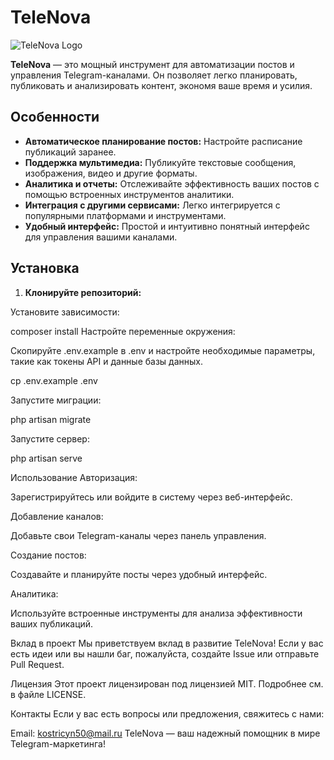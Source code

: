 # TeleNova

![TeleNova Logo](link-to-your-logo.png)

**TeleNova** — это мощный инструмент для автоматизации постов и управления Telegram-каналами. Он позволяет легко планировать, публиковать и анализировать контент, экономя ваше время и усилия.

## Особенности

- **Автоматическое планирование постов:** Настройте расписание публикаций заранее.
- **Поддержка мультимедиа:** Публикуйте текстовые сообщения, изображения, видео и другие форматы.
- **Аналитика и отчеты:** Отслеживайте эффективность ваших постов с помощью встроенных инструментов аналитики.
- **Интеграция с другими сервисами:** Легко интегрируется с популярными платформами и инструментами.
- **Удобный интерфейс:** Простой и интуитивно понятный интерфейс для управления вашими каналами.

## Установка

1. **Клонируйте репозиторий:**


Установите зависимости:


composer install
Настройте переменные окружения:

Скопируйте .env.example в .env и настройте необходимые параметры, такие как токены API и данные базы данных.


cp .env.example .env

Запустите миграции:


php artisan migrate

Запустите сервер:


php artisan serve

Использование
Авторизация:

Зарегистрируйтесь или войдите в систему через веб-интерфейс.

Добавление каналов:

Добавьте свои Telegram-каналы через панель управления.

Создание постов:

Создавайте и планируйте посты через удобный интерфейс.

Аналитика:

Используйте встроенные инструменты для анализа эффективности ваших публикаций.

Вклад в проект
Мы приветствуем вклад в развитие TeleNova! Если у вас есть идеи или вы нашли баг, пожалуйста, создайте Issue или отправьте Pull Request.

Лицензия
Этот проект лицензирован под лицензией MIT. Подробнее см. в файле LICENSE.

Контакты
Если у вас есть вопросы или предложения, свяжитесь с нами:

Email: kostricyn50@mail.ru
TeleNova — ваш надежный помощник в мире Telegram-маркетинга!

